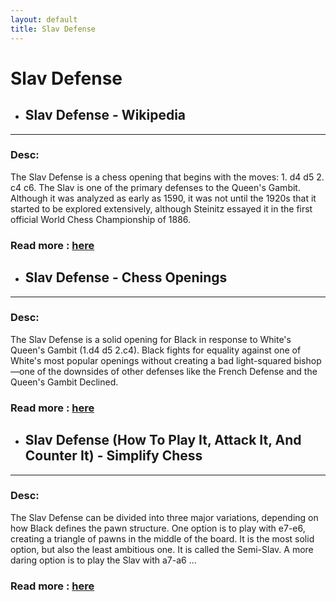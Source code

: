 ```yaml
---
layout: default
title: Slav Defense
---
```

# Slav Defense
- ## **Slav Defense - Wikipedia** 

---
### Desc: 
 The Slav Defense is a chess opening that begins with the moves: 1. d4 d5 2. c4 c6. The Slav is one of the primary defenses to the Queen's Gambit. Although it was analyzed as early as 1590, it was not until the 1920s that it started to be explored extensively, although Steinitz essayed it in the first official World Chess Championship of 1886. 
### Read more : [here](https://en.wikipedia.org/wiki/Slav_Defense) 
- ## **Slav Defense - Chess Openings** 

---
### Desc: 
 The Slav Defense is a solid opening for Black in response to White's Queen's Gambit (1.d4 d5 2.c4). Black fights for equality against one of White's most popular openings without creating a bad light-squared bishop—one of the downsides of other defenses like the French Defense and the Queen's Gambit Declined. 
### Read more : [here](https://www.chess.com/openings/Slav-Defense) 
- ## **Slav Defense (How To Play It, Attack It, And Counter It) - Simplify Chess** 

---
### Desc: 
 The Slav Defense can be divided into three major variations, depending on how Black defines the pawn structure. One option is to play with e7-e6, creating a triangle of pawns in the middle of the board. It is the most solid option, but also the least ambitious one. It is called the Semi-Slav. A more daring option is to play the Slav with a7-a6 ... 
### Read more : [here](https://simplifychess.com/slav-defense/index.html) 


